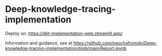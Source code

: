 # Deep-knowledge-tracing-implementation
 
Deploy on: https://dkt-implementation-web.streamlit.app/


Information and guidance, see at https://github.com/ngochafromdn/Deep-knowledge-tracing-implementation/blob/main/Report.ipynb
